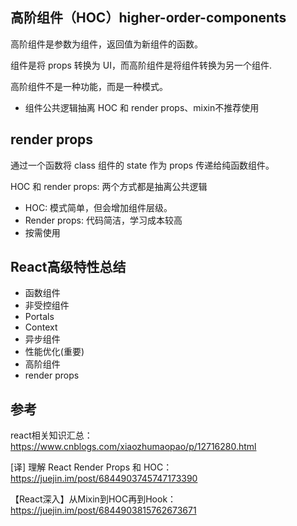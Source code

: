 ## 高阶组件（HOC）higher-order-components

高阶组件是参数为组件，返回值为新组件的函数。

组件是将 props 转换为 UI，而高阶组件是将组件转换为另一个组件.

高阶组件不是一种功能，而是一种模式。

- 组件公共逻辑抽离
HOC 和 render props、mixin不推荐使用

## render props
通过一个函数将 class 组件的 state 作为 props 传递给纯函数组件。

HOC 和 render props: 两个方式都是抽离公共逻辑

- HOC: 模式简单，但会增加组件层级。 
- Render props: 代码简洁，学习成本较高
- 按需使用

## React高级特性总结
- 函数组件
- 非受控组件
- Portals
- Context
- 异步组件
- 性能优化(重要)
- 高阶组件
- render props

## 参考
react相关知识汇总：
https://www.cnblogs.com/xiaozhumaopao/p/12716280.html

[译] 理解 React Render Props 和 HOC：
https://juejin.im/post/6844903745747173390

【React深入】从Mixin到HOC再到Hook：
https://juejin.im/post/6844903815762673671